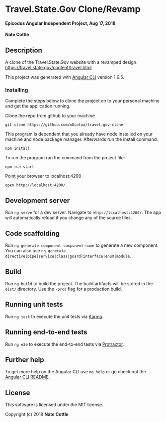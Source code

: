# Travel.State.Gov Clone/Revamp

#### Epicodus Angular Independent Project, Aug 17, 2018

#### Nate Cottle

## Description

A clone of the Travel.State.Gov website with a revamped design.
https://travel.state.gov/content/travel.html

This project was generated with [Angular CLI](https://github.com/angular/angular-cli) version 1.6.5.

### Installing

Complete the steps below to clone the project on to your personal machine and get the application running.

Clone the repo from github to your machine

```
git clone https://github.com/n8cotoa/travel.gov-clone
```

This program is dependent that you already have node installed on your machine and node package manager. Afterwards run the install command.

```
npm install
```

To run the program run the command from the project file:

```
npm run start
```

Point your browser to localhost:4200
```
open http://localhost:4200/
```

## Development server

Run `ng serve` for a dev server. Navigate to `http://localhost:4200/`. The app will automatically reload if you change any of the source files.

## Code scaffolding

Run `ng generate component component-name` to generate a new component. You can also use `ng generate directive|pipe|service|class|guard|interface|enum|module`.

## Build

Run `ng build` to build the project. The build artifacts will be stored in the `dist/` directory. Use the `-prod` flag for a production build.

## Running unit tests

Run `ng test` to execute the unit tests via [Karma](https://karma-runner.github.io).

## Running end-to-end tests

Run `ng e2e` to execute the end-to-end tests via [Protractor](http://www.protractortest.org/).

## Further help

To get more help on the Angular CLI use `ng help` or go check out the [Angular CLI README](https://github.com/angular/angular-cli/blob/master/README.md).

## License

This software is licensed under the MIT license.

Copyright (c) 2018 **Nate Cottle**
